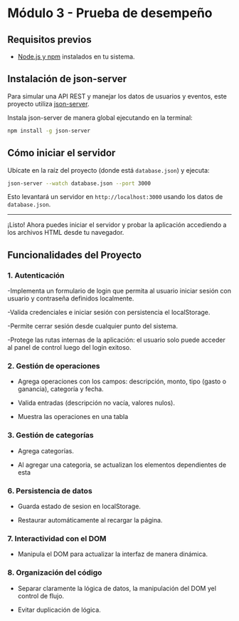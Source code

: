# Módulo 3 - Prueba de desempeño

## Requisitos previos

- [Node.js y npm](https://nodejs.org/) instalados en tu sistema.

## Instalación de json-server

Para simular una API REST y manejar los datos de usuarios y eventos, este proyecto utiliza [json-server](https://github.com/typicode/json-server).

Instala json-server de manera global ejecutando en la terminal:

```bash
npm install -g json-server
```

## Cómo iniciar el servidor

Ubícate en la raíz del proyecto (donde está `database.json`) y ejecuta:

```bash
json-server --watch database.json --port 3000
```

Esto levantará un servidor en `http://localhost:3000` usando los datos de `database.json`.

---

¡Listo! Ahora puedes iniciar el servidor y probar la aplicación accediendo a los archivos HTML desde tu navegador.

## Funcionalidades del Proyecto

### 1. Autenticación

-Implementa un formulario de login que permita al usuario iniciar sesión con usuario y contraseña definidos localmente.

-Valida credenciales e iniciar sesión con persistencia el localStorage.

-Permite cerrar sesión desde cualquier punto del sistema.

-Protege las rutas internas de la aplicación: el usuario solo puede acceder al panel de control luego del login exitoso.

### 2. Gestión de operaciones

- Agrega operaciones con los campos: descripción, monto, tipo (gasto o ganancia), categoría y fecha.

- Valida entradas (descripción no vacía, valores nulos).

- Muestra las operaciones en una tabla

### 3. Gestión de categorías

- Agrega categorías.

- Al agregar una categoria, se actualizan los elementos dependientes de esta

### 6. Persistencia de datos

- Guarda estado de sesion en localStorage.

- Restaurar automáticamente al recargar la página.

### 7. Interactividad con el DOM

- Manipula el DOM para actualizar la interfaz de manera dinámica.

### 8. Organización del código

- Separar claramente la lógica de datos, la manipulación del DOM yel control de flujo.

- Evitar duplicación de lógica.


